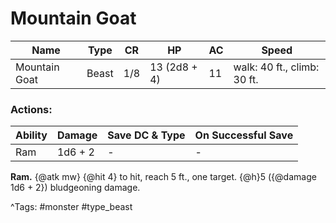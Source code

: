 # Mountain Goat

| Name | Type | CR | HP | AC | Speed |
|------|------|----|----|----|-------|
| Mountain Goat | Beast | 1/8 | 13 (2d8 + 4) | 11 | walk: 40 ft., climb: 30 ft. |

### Actions:

| Ability | Damage | Save DC & Type | On Successful Save |
|---------|--------|----------------|--------------------|
| Ram | 1d6 + 2 | - | - |


**Ram.** {@atk mw} {@hit 4} to hit, reach 5 ft., one target. {@h}5 ({@damage 1d6 + 2}) bludgeoning damage.

^Tags: #monster #type_beast